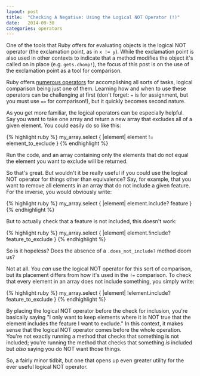 ```yaml
---
layout: post
title:  "Checking A Negative: Using the Logical NOT Operator (!)"
date:   2014-09-30 
categories: operators
--- 
```


One of the tools that Ruby offers for evaluating objects is the logical NOT operator (the exclamation point, as in `x != y`). While the exclamation point is also used in other contexts to indicate that a method modifies the object it's called on in place (e.g. `gets.chomp!`), the focus of this post is on the use of the exclamation point as a tool for comparison.

Ruby offers [numerous operators][operators] for accomplishing all sorts of tasks, logical comparison being just one of them. Learning how and when to use these operators can be challenging at first (don't forget: `=` is for assignment, but you must use `==` for comparison!), but it quickly becomes second nature. 

As you get more familiar, the logical operators can be especially helpful. Say you want to take one array and return a new array that excludes all of a given element. You could easily do so like this:

{% highlight ruby %}
my_array.select { |element| element != element_to_exclude }
{% endhighlight %}

Run the code, and an array containing only the elements that do not equal the element you want to exclude will be returned.

So that's great. But wouldn't it be really useful if you could use the logical NOT operator for things other than equivalence? Say, for example, that you want to remove all elements in an array that do not include a given feature. For the inverse, you would obviously write:

{% highlight ruby %}
my_array.select { |element| element.include? feature }
{% endhighlight %}

But to actually check that a feature is not included, this doesn't work:

{% highlight ruby %}
my_array.select { |element| element.!include? feature_to_exclude }
{% endhighlight %}

So is it hopeless? Does the absence of a `.does_not_include?` method doom us?

Not at all. You *can* use the logical NOT operator for this sort of comparison, but its placement differs from how it's used in the `!=` comparison. To check that every element in an array does not include something, you simply write:

{% highlight ruby %}
my_array.select { |element| !element.include? feature_to_exclude }
{% endhighlight %}

By placing the logical NOT operator before the check for inclusion, you're basically saying "I only want to keep elements where it is NOT true that the element includes the feature I want to exclude." In this context, it makes sense that the logical NOT operator comes before the whole operation. You're not exactly running a method that checks that something is not included; you're running the method that checks that something *is* included but *also* saying you do NOT want those things.

So, a fairly minor tidbit, but one that opens up even greater utility for the ever useful logical NOT operator.

[operators]: http://www.tutorialspoint.com/ruby/ruby_operators.htm